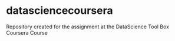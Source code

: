 # datasciencecoursera
Repository created for the assignment at the DataScience Tool Box Coursera Course
